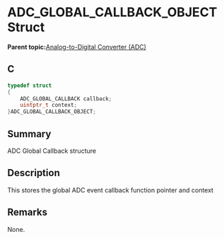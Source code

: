 # ADC\_GLOBAL\_CALLBACK\_OBJECT Struct

**Parent topic:**[Analog-to-Digital Converter \(ADC\)](GUID-FA022CD9-1025-47D5-B8BC-A27AC49112D8.md)

## C

```c
typedef struct
{
    ADC_GLOBAL_CALLBACK callback;
    uintptr_t context;
}ADC_GLOBAL_CALLBACK_OBJECT;
```

## Summary

ADC Global Callback structure

## Description

This stores the global ADC event callback function pointer and context

## Remarks

None.

